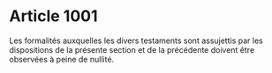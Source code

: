 # Article 1001

Les formalités auxquelles les divers testaments sont assujettis par les dispositions de la présente section et de la précédente doivent être observées à peine de nullité.